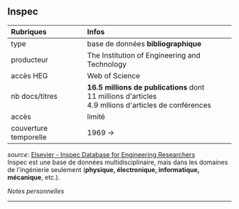 ## Inspec

| Rubriques | Infos |
| :-------- | :---- |
| type | base de données **bibliographique** |
| producteur | The Institution of Engineering and Technology |
| accès HEG | Web of Science |
| nb docs/titres | **16.5 millions de publications** dont <br/>11 millions d'articles <br/>4.9 mllions d'articles de conférences <br/> |
| accès | limité |
| couverture temporelle | 1969 -> |

*source*: [Elsevier - Inspec Database for Engineering Researchers](https://www.elsevier.com/solutions/engineering-village/content/inspec)   
Inspec est une base de données multidisciplinaire, mais dans les domaines de l'ingénierie seulement (**physique, électronique, informatique, mécanique**, etc.).   

*Notes personnelles*

---
